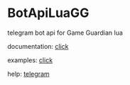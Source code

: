 # BotApiLuaGG
telegram bot api for Game Guardian lua

documentation: <a href='https://fimkov.github.io'>click</a>

examples: <a href='https://github.com/fimkov/BotApiLuaGG/tree/main/examples'>click</a>

help: <a href='https://t.me/fimkov'>telegram</i></a>
